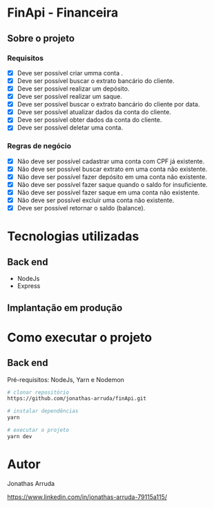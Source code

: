 # FinApi - Financeira

## Sobre o projeto

### Requisitos

-[X] Deve ser possível criar umma conta . <br />
-[X] Deve ser possível buscar o extrato bancário do cliente. <br />
-[X] Deve ser possível realizar um depósito. <br />
-[X] Deve ser possível realizar um saque. <br />
-[X] Deve ser possível buscar o extrato bancário do cliente por  data.<br />
-[x] Deve ser possível atualizar dados da conta do cliente. <br />
-[x] Deve ser possível obter dados da conta do cliente. <br />
-[X] Deve ser possível deletar uma conta. <br />

### Regras de negócio<br />

-[X] Não deve ser possível cadastrar uma conta com CPF já existente. <br />
-[X] Não deve ser possível buscar extrato em uma conta não existente. <br />
-[X] Não deve ser possível fazer depósito em uma conta não existente. <br />
-[X] Não deve ser possível fazer saque quando o saldo for insuficiente. <br />
-[X] Não deve ser possível fazer saque em uma conta não existente. <br />
-[X] Não deve ser possível excluir uma conta não existente. <br />
-[X] Deve ser possível retornar o saldo (balance). <br />

# Tecnologias utilizadas
## Back end
- NodeJs
- Express

## Implantação em produção

# Como executar o projeto

## Back end
Pré-requisitos: NodeJs, Yarn e Nodemon

```bash
# clonar repositório
https://github.com/jonathas-arruda/finApi.git

# instalar dependências
yarn

# executar o projeto
yarn dev
```
# Autor

Jonathas Arruda

https://www.linkedin.com/in/jonathas-arruda-79115a115/
